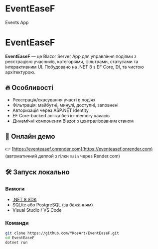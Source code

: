 # EventEaseF
Events App
# EventEaseF

**EventEaseF** — це Blazor Server App для управління подіями з реєстрацією учасників, категоріями, фільтрами, статусами та інтерактивним UI. Побудовано на .NET 8 з EF Core, DI, та чистою архітектурою.

## 🔥 Особливості

- Реєстрація/скасування участі в подіях
- Фільтрація: майбутні, минулі, доступні, заповнені
- Авторизація через ASP.NET Identity
- EF Core-backed логіка без in-memory хакасів
- Динамічні компоненти Blazor з централізованим станом

## 🚀 Онлайн демо

👉 [https://eventeasef.onrender.com](https://eventeasef.onrender.com)  
(автоматичний деплой з гілки `main` через Render.com)

## 🛠️ Запуск локально

### Вимоги

- [.NET 8 SDK](https://dotnet.microsoft.com/en-us/download)
- SQLite або PostgreSQL (за бажанням)
- Visual Studio / VS Code

### Команди

```bash
git clone https://github.com/YKosArt/EventEaseF.git
cd EventEaseF
dotnet run
